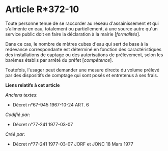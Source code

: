 # Article R*372-10

Toute personne tenue de se raccorder au réseau d'assainissement et qui s'alimente en eau, totalement ou partiellement, à une
source autre qu'un service public doit en faire la déclaration à la mairie [*formalités*].

Dans ce cas, le nombre de mètres cubes d'eau qui sert de base à la redevance correspondante est déterminé en fonction des
caractéristiques des installations de captage ou des autorisations de prélèvement, selon les barèmes établis par arrêté du
préfet [*compétence*].

Toutefois, l'usager peut demander une mesure directe du volume prélevé par des dispositifs de comptage qui sont posés et
entretenus à ses frais.

**Liens relatifs à cet article**

_Anciens textes_:

  - Décret n°67-945 1967-10-24 ART. 6

_Codifié par_:

  - Décret n°77-241 1977-03-07

_Créé par_:

  - Décret n°77-241 1977-03-07 JORF et JONC 18 Mars 1977
